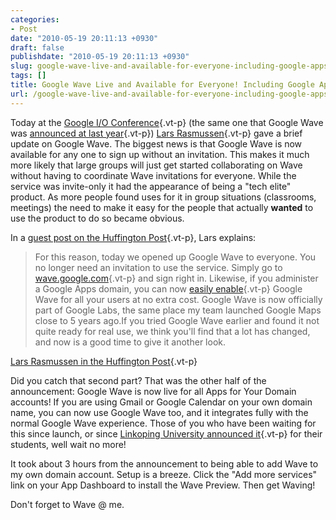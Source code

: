 ```yaml
---
categories:
- Post
date: "2010-05-19 20:11:13 +0930"
draft: false
publishdate: "2010-05-19 20:11:13 +0930"
slug: google-wave-live-and-available-for-everyone-including-google-apps-users
tags: []
title: Google Wave Live and Available for Everyone! Including Google Apps users!
url: /google-wave-live-and-available-for-everyone-including-google-apps-users/
---
```

Today at the [Google I/O
Conference](http://code.google.com/events/io/2010/){.vt-p} (the same one
that Google Wave was [announced at last
year](//the.geekorium.com.au/wave-preview-at-the-google-io-developer-conference/){.vt-p})
[Lars Rasmussen](//the.geekorium.com.au/?s=lars){.vt-p} gave a brief
update on Google Wave. The biggest news is that Google Wave is now
available for any one to sign up without an invitation. This makes it
much more likely that large groups will just get started collaborating
on Wave without having to coordinate Wave invitations for everyone.
While the service was invite-only it had the appearance of being a "tech
elite" product. As more people found uses for it in group situations
(classrooms, meetings) the need to make it easy for the people that
actually **wanted** to use the product to do so became obvious.

In a [guest post on the Huffington
Post](http://www.huffingtonpost.com/lars-rasmussen/google-wave-open-to-every_b_581298.html){.vt-p},
Lars explains:

> For this reason, today we opened up Google Wave to everyone. You no
> longer need an invitation to use the service. Simply go to
> [wave.google.com](http://wave.google.com){.vt-p} and sign right in.
> Likewise, if you administer a Google Apps domain, you can now [easily
> enable](http://www.google.com/apps/intl/en/business/wave.html){.vt-p}
> Google Wave for all your users at no extra cost. Google Wave is now
> officially part of Google Labs, the same place my team launched Google
> Maps close to 5 years ago.If you tried Google Wave earlier and found
> it not quite ready for real use, we think you'll find that a lot has
> changed, and now is a good time to give it another look.

[Lars Rasmussen in the Huffington
Post](http://www.huffingtonpost.com/lars-rasmussen/google-wave-open-to-every_b_581298.html){.vt-p}

Did you catch that second part? That was the other half of the
announcement: Google Wave is now live for all Apps for Your Domain
accounts! If you are using Gmail or Google Calendar on your own domain
name, you can now use Google Wave too, and it integrates fully with the
normal Google Wave experience. Those of you who have been waiting for
this since launch, or since [Linkoping University announced
it](//the.geekorium.com.au/google-wave-for-apps-being-rolled-out-to-some-organisations/){.vt-p}
for their students, well wait no more!

It took about 3 hours from the announcement to being able to add Wave to
my own domain account. Setup is a breeze. Click the "Add more services"
link on your App Dashboard to install the Wave Preview. Then get Waving!

Don't forget to Wave @ me.